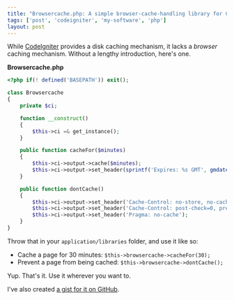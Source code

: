 ```yaml
---
title: "Browsercache.php: A simple browser-cache-handling library for CodeIgniter"
tags: ['post', 'codeigniter', 'my-software', 'php']
layout: post
---
```


While [CodeIgniter](https://codeigniter.com) provides a disk caching
mechanism, it lacks a *browser* caching mechanism. Without a lengthy
introduction, here's one.<!--more-->

**Browsercache.php**

```php
<?php if(! defined('BASEPATH')) exit();

class Browsercache
{
	private $ci;

	function __construct()
	{
		$this->ci =& get_instance();
	}

	public function cacheFor($minutes)
	{
		$this->ci->output->cache($minutes);
		$this->ci->output->set_header(sprintf('Expires: %s GMT', gmdate('D, d M Y H:i:s', time() + ($minutes \* 60))));
	}

	public function dontCache()
	{
		$this->ci->output->set_header('Cache-Control: no-store, no-cache, must-revalidate');
		$this->ci->output->set_header('Cache-Control: post-check=0, pre-check=0', false);
		$this->ci->output->set_header('Pragma: no-cache');
	}
}
```

Throw that in your `application/libraries` folder, and use it like so:

- Cache a page for 30 minutes: `$this->browsercache->cacheFor(30);`
- Prevent a page from being cached: `$this->browsercache->dontCache();`

Yup. That's it. Use it wherever you want to.

I've also created [a gist for it on
GitHub](https://gist.github.com/haliphax/5545491).
